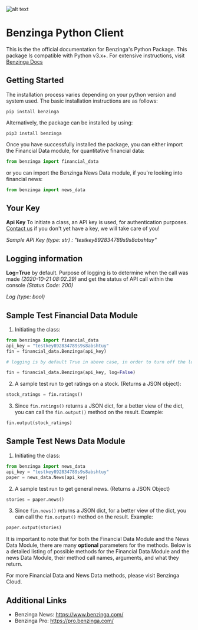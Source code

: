 ![alt text](https://raw.githubusercontent.com/Benzinga/benzinga-python-client/master/logo/Benzinga_Logo-navy.png)

# Benzinga Python Client

This is the the official documentation for Benzinga's Python Package. This package
Is compatible with Python v3.x+. For extensive instructions, visit [Benzinga Docs](https://docs.benzinga.io/benzinga-python/)

## Getting Started

The installation process varies depending on your python version and system used. 
The basic installation instructions are as follows:

```shell
pip install benzinga
```

Alternatively, the package can be installed by using:

```shell
pip3 install benzinga
```

Once you have successfully installed the package, you can either import the 
Financial Data module, for quantitative financial data:
```python
from benzinga import financial_data
```
or you can import the Benzinga News Data module, if you're looking into financial news:
```python
from benzinga import news_data
```

## Your Key

**Api Key** To initiate a class, an API key is used, for
authentication purposes. [Contact us](https://cloud.benzinga.com/lets-talk/) if you don't yet have a key, we will take care of you!

*Sample API Key (type: str) : "testkey892834789s9s8abshtuy"*

## Logging information

**Log=True** by default. Purpose of logging is to determine when the call was made *(2020-10-21 08:02.29)* and get the 
status of API call within the console *(Status Code: 200)*

*Log (type: bool)*

## Sample Test Financial Data Module 

1. Initiating the class:

```python
from benzinga import financial_data
api_key = "testkey892834789s9s8abshtuy"
fin = financial_data.Benzinga(api_key)

# logging is by default True in above case, in order to turn off the logging set log to False 

fin = financial_data.Benzinga(api_key, log=False)
```

2. A sample test run to get ratings on a stock. (Returns a JSON object):

```python
stock_ratings = fin.ratings()
```

3. Since `fin.ratings()` returns a JSON dict, for a better view of the dict,
you can call the `fin.output()` method on the result. Example:

```python
fin.output(stock_ratings)
```

## Sample Test News Data Module

1. Initiating the class:

```python
from benzinga import news_data
api_key = "testkey892834789s9s8abshtuy"
paper = news_data.News(api_key)
```

2. A sample test run to get general news. (Returns a JSON Object)

```python
stories = paper.news()
```

3. Since `fin.news()` returns a JSON dict, for a better view of the dict,
you can call the `fin.output()` method on the result. Example:

```python
paper.output(stories)
```

It is important to note that for both the Financial Data Module and the News Data Module, there are many **optional** parameters for the methods. Below is a detailed listing of possible methods for the Financial Data Module and the news Data Module, their method call names, arguments, and what they return. 

For more Financial Data and News Data methods, please visit Benzinga Cloud.

## Additional Links

* Benzinga News: https://www.benzinga.com/
* Benzinga Pro: https://pro.benzinga.com/
